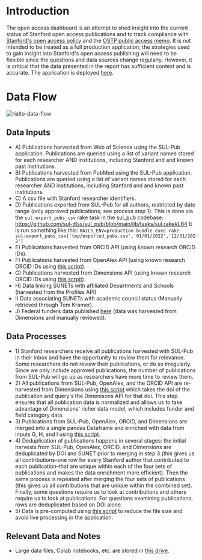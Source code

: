 # Introduction
The open access dashboard is an attempt to shed insight into the current status of Stanford open access publications and to track compliance with [Stanford's open access policy](https://laneguides.stanford.edu/openaccess/policies) and the [OSTP public access memo](https://www.whitehouse.gov/wp-content/uploads/2022/08/08-2022-OSTP-Public-Access-Memo.pdf). It is not intended to be treated as a full production application; the strategies used to gain insight into Stanford's open access publishing will need to be flexible since the questions and data sources change regularly. However, it is critical that the data presented in the report has sufficient context and is accurate. The application is deployed [here](https://sul-dlss-labs-rialto-scripts-oa-dashboardoa-dashboard-yiuiox.streamlit.app/).
# Data Flow
![rialto-data-flow](https://github.com/sul-dlss-labs/rialto-scripts/assets/37662787/efc97170-161a-4094-8938-2c79e8a3b9c9)
## Data Inputs
- A) Publications harvested from Web of Science using the SUL-Pub application. Publications are queried using a list of variant names stored for each researcher AND institutions, including Stanford and and known past institutions.
- B) Publications harvested from PubMed using the SUL-Pub application. Publications are queried using a list of variant names stored for each researcher AND institutions, including Stanford and and known past institutions.
- C) A csv file with Stanford researcher identifiers.
- D) Publications exported from SUL-Pub for all authors, restricted by date range (only approved publications; see process step 1). This is done via the `sul:export_pubs_csv` rake task in the sul_pub codebase: https://github.com/sul-dlss/sul_pub/blob/main/lib/tasks/sul.rake#L64  It is run something like this: `RAILS_ENV=production bundle exec rake sul:export_pubs_csv['tmp/exported_pubs.csv','01/01/2022','12/31/2022']`
- E) Publications harvested from ORCID API (using known research ORCID IDs).
- F) Publications harvested from OpenAlex API (using known research ORCID IDs using [this script](https://github.com/sul-dlss-labs/rialto-scripts/blob/master/oa_dashboard/harvest_scripts/get_openalex_pubs_from_orcid.py)).
- G) Publications harvested from Dimensions API (using known research ORCID IDs using [this scrpit](https://github.com/sul-dlss-labs/rialto-scripts/blob/master/oa_dashboard/harvest_scripts/get_dimensions_pubs_from_orcids.py)).
- H) Data linking SUNETs with affiliated Departments and Schools (harvested from the Profiles API)
- I) Data associating SUNETs with academic council status (Manually retrieved through Tom Kramer).
- J) Federal funders data published [here](https://zenodo.org/record/7438427) (data was harvested from Dimensions and manually reviewed).
## Data Processes
- 1\) Stanford researchers receive all publications harvested with SUL-Pub in their inbox and have the opportunity to review them for relevance. Some researchers do not review their publications, or do so irregularly. Since we only include approved publications, the number of publications from SUL-Pub will go up as researchers have more time to review them.
- 2\) All publications from SUL-Pub, OpenAlex, and the ORCID API are re-harvested from Dimensions using [this script](https://github.com/sul-dlss-labs/rialto-scripts/blob/master/oa_dashboard/harvest_scripts/get_dimensions_pubs_from_dois.py) which takes the doi of the publication and query's the Dimenisons API for that doi. This step ensures that all publication data is normalized and allows us to take advantage of Dimensions' richer data model, which includes funder and field category data.
- 3\) Publications from SUL-Pub, OpenAlex, ORCID, and Dimensions are merged into a single pandas Dataframe and enriched with data from inputs G, H, and I using [this script](https://github.com/sul-dlss-labs/rialto-scripts/blob/master/oa_dashboard/enrich_publication_data.py).
- 4\) Deduplication of publications happens in several stages: the initial harvests from SUL-Pub, OpenAlex, ORCID, and Dimensions are deduplicated by DOI and SUNET prior to merging in step 3 (this gives us all contributions–one row for every Stanford author that contributed to each publication–that are unique within each of the four sets of publications and makes the data enrichment more efficient). Then the same process is repeated after merging the four sets of publications (this gives us all contributions that are unique within the combined set). Finally, some questions require us to look at contributions and others require us to look at publications. For questions examining publications, rows are deduplicated based on DOI alone.
- 5\) Data is pre-computed using [this script](https://github.com/sul-dlss-labs/rialto-scripts/blob/master/oa_dashboard/pickle_dashboard_data.py) to reduce the file size and avoid live processing in the application.
## Relevant Data and Notes
- Large data files, Colab notebooks, etc. are stored in [this drive](https://drive.google.com/drive/u/0/folders/1Zp87F27PselSSZGT4xv0inGuwC1GXEop).
